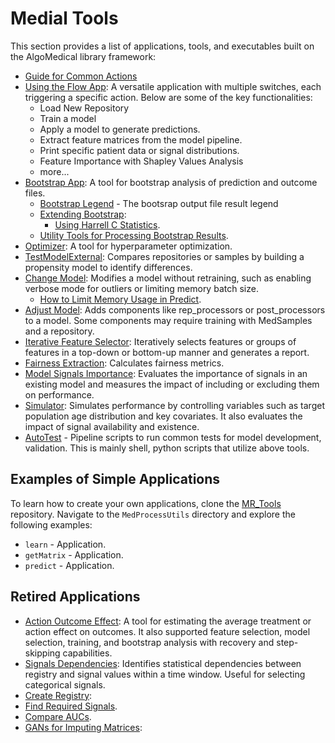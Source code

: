# Medial Tools

This section provides a list of applications, tools, and executables built on the AlgoMedical library framework:

- [Guide for Common Actions](Guide%20for%20common%20actions)
- [Using the Flow App](Using%20the%20Flow%20App): A versatile application with multiple switches, each triggering a specific action. Below are some of the key functionalities:
    - Load New Repository
    - Train a model
    - Apply a model to generate predictions.
    - Extract feature matrices from the model pipeline.
    - Print specific patient data or signal distributions.
    - Feature Importance with Shapley Values Analysis
    - more...
- [Bootstrap App](bootstrap_app): A tool for bootstrap analysis of prediction and outcome files.
    - [Bootstrap Legend](bootstrap_app/Bootstrap%20legend.md) - The bootsrap output file result legend
    - [Extending Bootstrap](bootstrap_app/Extending%20bootstrap):
        - [Using Harrell C Statistics](bootstrap_app/Extending%20bootstrap/Using%20Harrell%20C%20Statistics.md).
    - [Utility Tools for Processing Bootstrap Results](bootstrap_app/Utility%20tools%20to%20process%20bootstrap%20results.md).
- [Optimizer](Optimizer.md): A tool for hyperparameter optimization.
- [TestModelExternal](TestModelExternal.md): Compares repositories or samples by building a propensity model to identify differences.
- [Change Model](change_model): Modifies a model without retraining, such as enabling verbose mode for outliers or limiting memory batch size.
    - [How to Limit Memory Usage in Predict](change_model/How%20to%20limit%20memory%20usage%20in%20predict.md).
- [Adjust Model](adjust_model.md): Adds components like rep_processors or post_processors to a model. Some components may require training with MedSamples and a repository.
- [Iterative Feature Selector](Iterative%20Feature%20Selector.md): Iteratively selects features or groups of features in a top-down or bottom-up manner and generates a report.
- [Fairness Extraction](Fairness%20extraction.md): Calculates fairness metrics.
- [Model Signals Importance](model_signals_importance.md): Evaluates the importance of signals in an existing model and measures the impact of including or excluding them on performance.
- [Simulator](Simulator.md): Simulates performance by controlling variables such as target population age distribution and key covariates. It also evaluates the impact of signal availability and existence.
- [AutoTest](Model%20Checklist/AutoTest) - Pipeline scripts to run common tests for model development, validation. This is mainly shell, python scripts that utilize above tools.

## Examples of Simple Applications

To learn how to create your own applications, clone the [MR_Tools](https://github.com/Medial-EarlySign/MR_Tools) repository. Navigate to the `MedProcessUtils` directory and explore the following examples:

* `learn` - Application.
* `getMatrix` - Application.
* `predict` - Application.

## Retired Applications

- [Action Outcome Effect](Deprecated/action_outcome_effect.md): A tool for estimating the average treatment or action effect on outcomes. It also supported feature selection, model selection, training, and bootstrap analysis with recovery and step-skipping capabilities.
- [Signals Dependencies](Deprecated/SignalsDependencies.md): Identifies statistical dependencies between registry and signal values within a time window. Useful for selecting categorical signals.
- [Create Registry](Deprecated/create_registry):
- [Find Required Signals](Deprecated/Find%20Required%20Signals.md).
- [Compare AUCs](Compare%20AUC's.md).
- [GANs for Imputing Matrices](Deprecated/GANs%20for%20imputing%20matrices):

